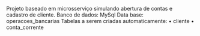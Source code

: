 Projeto baseado em microsserviço simulando abertura de contas e cadastro de cliente.
Banco de dados: MySql
Data base: operacoes_bancarias
Tabelas a serem criadas automaticamente:
•	cliente
•	conta_corrente
